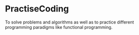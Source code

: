 # PractiseCoding
To solve problems and algorithms as well as to practice different programming paradigms like functional programming.

